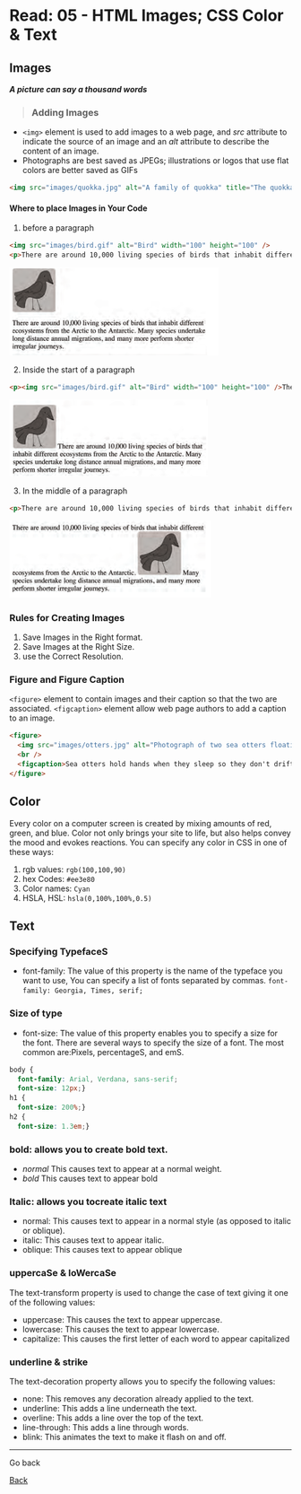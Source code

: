 # Read: 05 - HTML Images; CSS Color & Text

## Images
***A picture can say a thousand words***
> ### Adding Images
* `<img>` element is used to add images to a web page, and *src* attribute to indicate the source of an image and an *alt* attribute to describe the content of an image. 
* Photographs are best saved as JPEGs; illustrations or logos that use flat colors are better saved as GIFs

```html
<img src="images/quokka.jpg" alt="A family of quokka" title="The quokka is an Australian marsupial that is similar in size to the domestic cat." />
```

#### Where to place Images in Your Code
1.  before a paragraph
```html
<img src="images/bird.gif" alt="Bird" width="100" height="100" />
<p>There are around 10,000 living species of birds that inhabit different ecosystems from the Arctic to the Antarctic. Many species undertake long distance annual migrations, and many more perform shorter irregular journeys.</p>
```

![before a paragraph](files/1.png)

2. Inside the start of a paragraph
```html
<p><img src="images/bird.gif" alt="Bird" width="100" height="100" />There are around 10,000 living species of birds that inhabit different ecosystems from the Arctic to the Antarctic. Many species undertake long distance annual migrations, and many more perform shorter irregular journeys.</p>
```

![Inside the start of a paragraph](files/2.png)

3. In the middle of a paragraph
```html
<p>There are around 10,000 living species of birds that inhabit different ecosystems from the Arctic to the Antarctic.<img src="images/bird.gif" alt="Bird" width="100" height="100" />Many species undertake long distance annual migrations, and many more perform shorter irregular journeys.</p>
```
![In the middle of a paragraph](files/3.png)

### Rules for Creating Images
1. Save Images in the Right format.
2. Save Images at the Right Size.
3. use the Correct Resolution.

### Figure and Figure Caption
`<figure>` element to contain images and their caption so that the two are associated.
 `<figcaption>` element allow web page authors to add a caption to an image.

```html
<figure>
  <img src="images/otters.jpg" alt="Photograph of two sea otters floating in water">
  <br />
  <figcaption>Sea otters hold hands when they sleep so they don't drift away from each other.</figcaption>
</figure>
```

## Color
Every color on a computer screen is created by mixing amounts of red, green, and blue. Color not only brings your site to life, but also helps convey the mood and evokes reactions. You can specify any color in CSS in one of these ways:
1. rgb values: `rgb(100,100,90)`
2. hex Codes: `#ee3e80`
3. Color names: `Cyan`
4. HSLA, HSL: `hsla(0,100%,100%,0.5)`

## Text
### Specifying TypefaceS
* font-family: The value of this property is the name of the typeface you want to use, You can specify a list of fonts separated by commas.
`font-family: Georgia, Times, serif;`

### Size of type
* font-size: The value of this property enables you to specify a size for the font. There are several ways to specify the size of a font. The most common are:Pixels, percentageS, and emS.

```css
body {
  font-family: Arial, Verdana, sans-serif;
  font-size: 12px;}
h1 {
  font-size: 200%;}
h2 {
  font-size: 1.3em;}
```

### bold: allows you to create bold text.
* *normal* This causes text to appear at a normal weight.
* *bold* This causes text to appear bold

### Italic: allows you tocreate italic text
* normal: This causes text to appear in a normal style (as opposed to italic or oblique).
* italic: This causes text to appear italic.
* oblique: This causes text to appear
oblique

### uppercaSe & loWercaSe
The text-transform property is used to change the case of text giving it one of the following values:
* uppercase: This causes the text to appear uppercase.
* lowercase: This causes the text to appear lowercase.
* capitalize: This causes the first letter of each word to appear capitalized

### underline & strike
The text-decoration property
allows you to specify the
following values:
* none: This removes any decoration already applied to the text.
* underline: This adds a line underneath the text.
* overline: This adds a line over the top of the text.
* line-through: This adds a line through words.
* blink: This animates the text to make it flash on and off.

***

Go back

[Back](README.md)

